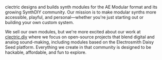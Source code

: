 clectric designs and builds synth modules for the AE Modular format and its growing SynthDIY community. Our mission is to make modular synths more accessible, playful, and personal—whether you're just starting out or building your own custom system.

We sell our own modules, but we're more excited about our work at [clectric.diy](https://clectric.diy) where we focus on open-source projects that blend digital and analog sound-making, including modules based on the Electrosmith Daisy Seed platform. Everything we create in that community is designed to be hackable, affordable, and fun to explore.
